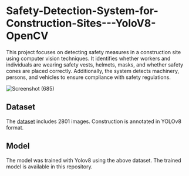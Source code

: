 # Safety-Detection-System-for-Construction-Sites---YoloV8-OpenCV
This project focuses on detecting safety measures in a construction site using computer vision techniques. It identifies whether workers and individuals are wearing safety vests, helmets, masks, and whether safety cones are placed correctly. Additionally, the system detects machinery, persons, and vehicles to ensure compliance with safety regulations.

![Screenshot (685)](https://github.com/MininduLiyanage/Safety-Detection-System-for-Construction-Sites---YoloV8-OpenCV/assets/73852035/769b5fea-5fc4-4e78-b0cc-6341c0cced6a)


## Dataset
The [dataset](https://universe.roboflow.com/roboflow-universe-projects/construction-site-safety) includes 2801 images.
Construction is annotated in YOLOv8 format. 

## Model
The model was trained with Yolov8 using the above dataset. The trained model is available in this repository.
